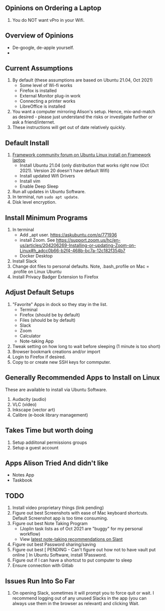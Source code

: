 ## Opinions on Ordering a Laptop
1. You do NOT want vPro in your Wifi.

## Overview of Opinions
* De-google, de-apple yourself.
* 

## Current Assumptions
1. By default (these assumptions are based on Ubuntu 21.04, Oct 2021)
    * Some level of Wi-fi works
    * Firefox is installed
    * External Monitor plug-in work
    * Connecting a printer works
    * LibreOffice is installed
1. You want a computer mirroring Alison's setup. Hence, mix-and-match as desired - please just understand the risks or investigate further or ask a friend/internet.
1. These instructions will get out of date relatively quickly.

## Default Install

1. [Framework community forum on Ubuntu Linux install on Framework laptop](https://community.frame.work/t/ubuntu-21-04-on-the-framework-laptop/2722)
    - Install Ubuntu 21.04 (only distribution that works right now (Oct 2021). Version 20 doesn't have default Wifi)
    - Install updated Wifi Drivers 
    - Install vim 
    - Enable Deep Sleep
1. Run all updates in Ubuntu Software.
1. In terminal, run `sudo apt update`.
1. Disk level encryption.

## Install Minimum Programs

1. In terminal
    - Add _apt user. https://askubuntu.com/q/771936 
    - install Zoom. See https://support.zoom.us/hc/en-us/articles/204206269-Installing-or-updating-Zoom-on-Linux#h_adcc0b66-b2f4-468b-bc7a-12c182f354b7
    - Docker Desktop
1. Install Slack
1. Change dot files to personal defaults. Note, .bash_profile on Mac = .profile on Linux Ubuntu
1. Install Privacy Badger Extension to Firefox

## Adjust Default Setups

1. "Favorite" Apps in dock so they stay in the list.
    * Terminal
    * Firefox (should be by default)
    * Files (should be by default)
    * Slack
    * Zoom
    * Calculator
    * Note-taking App
1. Tweak setting on how long to wait before sleeping (1 minute is too short)
1. Browser bookmark creations and/or import
1. Login to Firefox if desired.
1. Copy to or create new SSH keys for commputer.

## Generally Recommended Apps to Install on Linux
These are available to install via Ubuntu Software.

1. Audacity (audio)
1. VLC (video)
1. Inkscape (vector art)
1. Calibre (e-book library management)

## Takes Time but worth doing
1. Setup addiitonal permissions groups
1. Setup a guest account

## Apps Alison Tried And didn't like
* Notes App
* Taskbook


## TODO

1. Install video proprietary things (link pending)
1. Figure out best Screenshots with ease of Mac keyboard shortcuts. Default Screenshot app is too time consuming.
1. Figure out best Note Taking Program
    * (Joplin task lists as of Oct 2021 are "buggy" for my personal workflow)
    * View [latest note-taking recommendations on Slant](https://www.slant.co/topics/6303/viewpoints/21/~note-taking-apps-for-linux~qownnotes)
1. Figure out best Password sharing/saving
1. Figure out best [ PENDING - Can't figure out how not to have vault put online ] In Ubuntu Software, install 1Password.
1. Figure out if I can have a shortcut to put computer to sleep
1. Ensure connection with Gitlab


## Issues Run Into So Far
1. On opening Slack, sometimes it will prompt you to force quit or wait. I recommend logging out of any unused Slacks in the app (you can always use them in the browser as relevant) and clicking Wait. 
